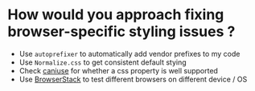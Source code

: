 # How would you approach fixing browser-specific styling issues ?
 - Use `autoprefixer` to automatically add vendor prefixes to my code
 - Use `Normalize.css` to get consistent default stying
 - Check [caniuse](http://caniuse.com) for whether a css property is well supported
 - Use [BrowserStack](https://www.browserstack.com/) to test different browsers on different device / OS

